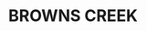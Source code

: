 ---
lastmod: '2025-04-06T06:05:20+00:00'
latitude: -33.571335
layout: suburb
longitude: 149.267666
postcode: '2799'
state: NSW
title: BROWNS CREEK
url: /nsw/browns-creek/
---